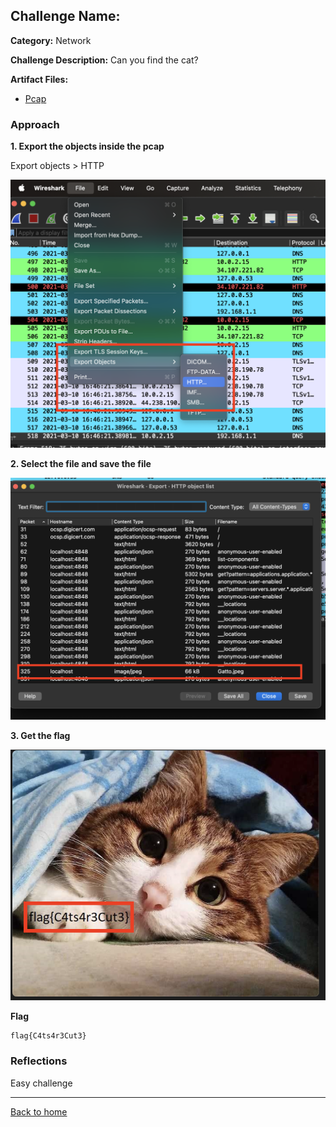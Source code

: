## Challenge Name: <name>
**Category:** Network

**Challenge Description:** 
Can you find the cat?

**Artifact Files:**
* [Pcap](/olicyber-training/network/Cat/artifacts/G4tt0.pcapng)


### Approach

**1. Export the objects inside the pcap**

Export objects > HTTP

![img](</olicyber-training/network/Cat/images/img1.png>)

**2. Select the file and save the file**

![img](</olicyber-training/network/Cat/images/img2.png>)

**3. Get the flag**

![img](</olicyber-training/network/Cat/images/img3.png>)

**Flag** 
```
flag{C4ts4r3Cut3}
```

### Reflections
Easy challenge
  

---
<a href="/olicyber-training/main.md" class="btn">Back to home</a>
